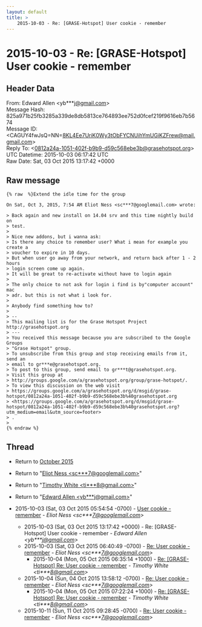 ```yaml
---
layout: default
title: >
    2015-10-03 - Re: [GRASE-Hotspot] User cookie - remember
---
```


# 2015-10-03 - Re: [GRASE-Hotspot] User cookie - remember

## Header Data

From: Edward Allen \<yb***j@gmail.com\><br>
Message Hash: 825a971b25fb3285a339de8db5813ce764893ee752d0fcef219f9616eb7b5674<br>
Message ID: \<CAGUY4fwJsQ=NN=8KL4Ee7UriK0Wy3tObFYCNUihYmUGiKZFrew@mail.gmail.com\><br>
Reply To: \<0812a24a-1051-402f-b9b9-d59c568ebe3b@grasehotspot.org\><br>
UTC Datetime: 2015-10-03 06:17:42 UTC<br>
Raw Date: Sat, 03 Oct 2015 13:17:42 +0000<br>

## Raw message

```
{% raw  %}Extend the idle time for the group

On Sat, Oct 3, 2015, 7:54 AM Eliot Ness <sc***7@googlemail.com> wrote:

> Back again and new install on 14.04 srv and this time nightly build on
> test.
>
> Nice new addons, but i wanna ask:
> Is there any choice to remember user? What i mean for example you create a
> voucher to expire in 10 days.
> But when user go away from your network, and return back after 1 - 2 hours
> login screen come up again.
> It will be great to re-activate without have to login again
>
> The only choice to not ask for login i find is by"computer account" mac
> adr. but this is not what i look for.
>
> Anybody find something how to?
>
> --
> This mailing list is for the Grase Hotspot Project http://grasehotspot.org
> ---
> You received this message because you are subscribed to the Google Groups
> "Grase Hotspot" group.
> To unsubscribe from this group and stop receiving emails from it, send an
> email to gr***e@grasehotspot.org.
> To post to this group, send email to gr***t@grasehotspot.org.
> Visit this group at
> http://groups.google.com/a/grasehotspot.org/group/grase-hotspot/.
> To view this discussion on the web visit
> https://groups.google.com/a/grasehotspot.org/d/msgid/grase-hotspot/0812a24a-1051-402f-b9b9-d59c568ebe3b%40grasehotspot.org
> <https://groups.google.com/a/grasehotspot.org/d/msgid/grase-hotspot/0812a24a-1051-402f-b9b9-d59c568ebe3b%40grasehotspot.org?utm_medium=email&utm_source=footer>
> .
>
{% endraw %}
```

## Thread

+ Return to [October 2015](/archive/2015/10)

+ Return to "[Eliot Ness <sc***7<span>@</span>googlemail.com>](/authors/sc___7_at_googlemail_com)"
+ Return to "[Timothy White <ti***8<span>@</span>gmail.com>](/authors/ti___8_at_gmail_com)"
+ Return to "[Edward Allen <yb***j<span>@</span>gmail.com>](/authors/yb___j_at_gmail_com)"

+ 2015-10-03 (Sat, 03 Oct 2015 05:54:54 -0700) - [User cookie - remember](/archive/2015/10/66923db3fe53ff92d6d01ddd6edbb43df42b7b638e0f3125480c55f1b0c2dd58) - _Eliot Ness \<sc***7@googlemail.com\>_
  + 2015-10-03 (Sat, 03 Oct 2015 13:17:42 +0000) - Re: [GRASE-Hotspot] User cookie - remember - _Edward Allen \<yb***j@gmail.com\>_
  + 2015-10-03 (Sat, 03 Oct 2015 06:40:49 -0700) - [Re: User cookie - remember](/archive/2015/10/835b25c8d5337e1136226decbad0d7fad4fded44aed7772ba89d2ccc4ee97de8) - _Eliot Ness \<sc***7@googlemail.com\>_
    + 2015-10-04 (Mon, 05 Oct 2015 06:35:14 +1000) - [Re: [GRASE-Hotspot] Re: User cookie - remember](/archive/2015/10/3395fa12f2ff20a94925e0da0623ec9d3a9a297ce4f9a866a0550c50a9388d8f) - _Timothy White \<ti***8@gmail.com\>_
  + 2015-10-04 (Sun, 04 Oct 2015 13:58:12 -0700) - [Re: User cookie - remember](/archive/2015/10/46b0f270b1c972e33e225371e7c8d2b8cac879bcb1d54d8de18d2ebcf12f22f9) - _Eliot Ness \<sc***7@googlemail.com\>_
    + 2015-10-04 (Mon, 05 Oct 2015 07:22:24 +1000) - [Re: [GRASE-Hotspot] Re: User cookie - remember](/archive/2015/10/5a19b5e64d912ff52d3d0173501c87ee1e1893619b622f70e5b23cb0ff64a4da) - _Timothy White \<ti***8@gmail.com\>_
  + 2015-10-11 (Sun, 11 Oct 2015 09:28:45 -0700) - [Re: User cookie - remember](/archive/2015/10/eea7e7556f17a174a79bc0cc85b1c1c555cf1a8ade7bf5d5aaffa0ee413f9db7) - _Eliot Ness \<sc***7@googlemail.com\>_

